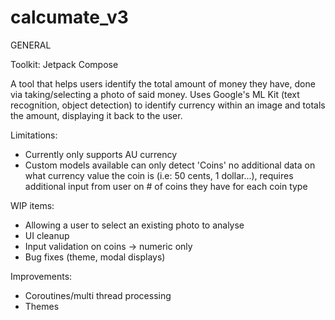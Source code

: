 # calcumate_v3

GENERAL

Toolkit: Jetpack Compose

A tool that helps users identify the total amount of money they have, done via taking/selecting a photo of said money. 
Uses Google's ML Kit (text recognition, object detection) to identify currency within an image and totals the amount, displaying it back to the user.

Limitations:
- Currently only supports AU currency
- Custom models available can only detect 'Coins' no additional data on what currency value the coin is (i.e: 50 cents, 1 dollar...), requires additional input from user on # of coins they have for each coin type

WIP items:
- Allowing a user to select an existing photo to analyse
- UI cleanup
- Input validation on coins -> numeric only
- Bug fixes (theme, modal displays)

Improvements:
- Coroutines/multi thread processing
- Themes

